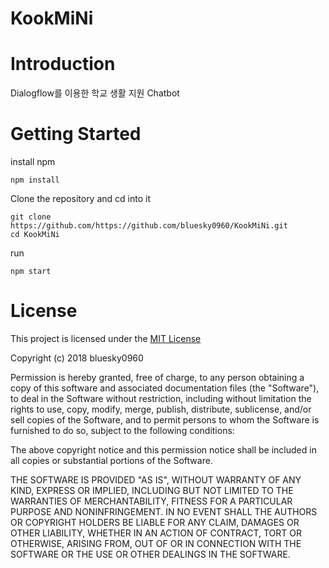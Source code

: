 # KookMiNi

# Introduction

Dialogflow를 이용한 학교 생활 지원 Chatbot

# Getting Started

install npm

```
npm install
```
Clone the repository and cd into it
```
git clone https://github.com/https://github.com/bluesky0960/KookMiNi.git
cd KookMiNi
```
run 
```
npm start
```
# License

This project is licensed under the [MIT License](https://choosealicense.com/licenses/mit/)

Copyright (c) 2018 bluesky0960

Permission is hereby granted, free of charge, to any person obtaining a copy
of this software and associated documentation files (the "Software"), to deal
in the Software without restriction, including without limitation the rights
to use, copy, modify, merge, publish, distribute, sublicense, and/or sell
copies of the Software, and to permit persons to whom the Software is
furnished to do so, subject to the following conditions:

The above copyright notice and this permission notice shall be included in all
copies or substantial portions of the Software.

THE SOFTWARE IS PROVIDED "AS IS", WITHOUT WARRANTY OF ANY KIND, EXPRESS OR
IMPLIED, INCLUDING BUT NOT LIMITED TO THE WARRANTIES OF MERCHANTABILITY,
FITNESS FOR A PARTICULAR PURPOSE AND NONINFRINGEMENT. IN NO EVENT SHALL THE
AUTHORS OR COPYRIGHT HOLDERS BE LIABLE FOR ANY CLAIM, DAMAGES OR OTHER
LIABILITY, WHETHER IN AN ACTION OF CONTRACT, TORT OR OTHERWISE, ARISING FROM,
OUT OF OR IN CONNECTION WITH THE SOFTWARE OR THE USE OR OTHER DEALINGS IN THE
SOFTWARE.
